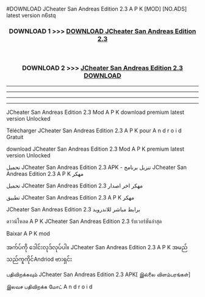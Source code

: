 #DOWNLOAD JCheater  San Andreas Edition 2.3 A P K [MOD] [NO.ADS] latest version n6stq



<div align="center">

<h3>DOWNLOAD 1 >>> <a href="https://teeasianyam.web.app?sq=JCheater  San Andreas Edition 2.3">DOWNLOAD JCheater  San Andreas Edition 2.3 </a></h3><br>

<h3>DOWNLOAD 2 >>> <a href="https://teeasianyam.web.app?sq=JCheater  San Andreas Edition 2.3 ">JCheater  San Andreas Edition 2.3  DOWNLOAD </a></h3>

</div>


----------------------------------------------------------

----------------------------------------------------------

----------------------------------------------------------

----------------------------------------------------------


JCheater  San Andreas Edition 2.3  Mod A P K download premium latest version Unlocked

Télécharger JCheater  San Andreas Edition 2.3  A P K pour A n d r o i d Gratuit

download JCheater  San Andreas Edition 2.3  Mod A P K premium latest version Unlocked

تحميل JCheater  San Andreas Edition 2.3  APK - تنزيل برنامج JCheater  San Andreas Edition 2.3  A P K مهكر

تحميل JCheater  San Andreas Edition 2.3  مهكر اخر اصدار

تطبيق JCheater  San Andreas Edition 2.3  A P K مهكر

JCheater  San Andreas Edition 2.3  برابط مباشر للاندرويد

ดาวน์โหลด A P K JCheater  San Andreas Edition 2.3  รับเวอร์ชันล่าสุด

Baixar A P K mod

အက်ပ်ကို ဒေါင်းလုဒ်လုပ်ပါ။ JCheater  San Andreas Edition 2.3  A P K အမည်သည်ကူကိုင်Andriod ဗားရှင်း

பதிவிறக்கவும் JCheater  San Andreas Edition 2.3  APK[ இல்லை விளம்பரங்கள்] 
 
இலவச பதிவிறக்க மோட் A n d r o i d



